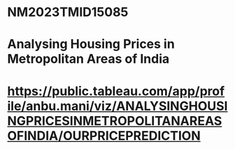 # NM2023TMID15085
# Analysing Housing Prices in Metropolitan Areas of India
# https://public.tableau.com/app/profile/anbu.mani/viz/ANALYSINGHOUSINGPRICESINMETROPOLITANAREASOFINDIA/OURPRICEPREDICTION
